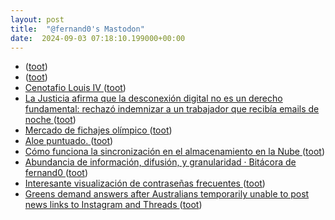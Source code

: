 ```yaml
---
layout: post
title:  "@fernand0's Mastodon"
date:  2024-09-03 07:18:10.199000+00:00
---
```

*  [ ](https://mastodon.social/users/fernand0/statuses/113072399331825687/activity) ([toot](https://mastodon.social/users/fernand0/statuses/113072399331825687/activity))
*  [ ](https://mastodon.social/@sergiojimenez) ([toot](https://mastodon.social/@fernand0/113072398907087978))
*  [Cenotafio Louis IV ](https://www.flickr.com/photos/fernand0/53946432434) ([toot](https://mastodon.social/@fernand0/113071782119628360))
*  [La Justicia afirma que la desconexión digital no es un derecho fundamental: rechazó indemnizar a un trabajador que recibía emails de noche ](https://www.genbeta.com/actualidad/justicia-afirma-que-desconexion-digital-no-derecho-fundamental-rechazo-indemnizar-a-trabajador-que-recibia-emails-noch) ([toot](https://mastodon.social/@fernand0/113071697184848998))
*  [Mercado de fichajes olímpico ](https://civio.es/2024/08/01/mercado-de-fichajes-olimpico) ([toot](https://mastodon.social/@fernand0/113071091754405960))
*  [Aloe puntuado. ](https://avecesunafoto.wordpress.com/2024/09/02/aloe-puntuado) ([toot](https://mastodon.social/@fernand0/113071064376774235))
*  [Cómo funciona la sincronización en el almacenamiento en la Nube ](https://blog.dataprius.com/index.php/2022/12/22/como-funciona-la-sincronizacion-en-el-almacenamiento-en-la-nube) ([toot](https://mastodon.social/@fernand0/113069223829058561))
*  [Abundancia de información, difusión, y granularidad · Bitácora de fernand0 ](http://blog.elmundoesimperfecto.com/2024/09/02/abundancia-o-escasez-internet) ([toot](https://mastodon.social/@fernand0/113069107561448384))
*  [Interesante visualización de contraseñas frecuentes ](http://fernand0.github.io//500-claves-mas-habituales) ([toot](https://mastodon.social/@fernand0/113069081962515326))
*  [Greens demand answers after Australians temporarily unable to post news links to Instagram and Threads ](https://www.theguardian.com/technology/article/2024/aug/12/australians-temporarily-barred-from-posting-news-links-to-instagram-and-thread) ([toot](https://mastodon.social/@fernand0/113068739247243968))
